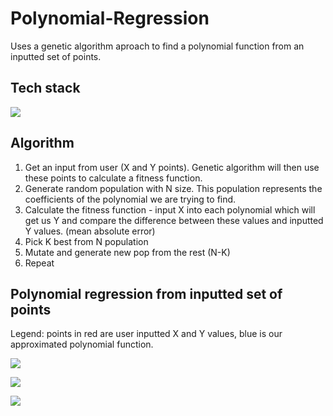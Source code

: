 # Polynomial-Regression
Uses a genetic algorithm aproach to find a polynomial function from an inputted set of points.

## Tech stack
<img src="https://skillicons.dev/icons?i=matlab" />

## Algorithm
1. Get an input from user (X and Y points). Genetic algorithm will then use these points to calculate a fitness function.
2. Generate random population with N size. This population represents the coefficients of the polynomial we are trying to find.
3. Calculate the fitness function - input X into each polynomial which will get us Y and compare the difference between these values and inputted Y values. (mean absolute error)
4. Pick K best from N population
5. Mutate and generate new pop from the rest (N-K)
6. Repeat

## Polynomial regression from inputted set of points
Legend: points in red are user inputted X and Y values, blue is our approximated polynomial function.


![](git_img/first.PNG)


![](git_img/second.PNG)


![](git_img/third.PNG)
